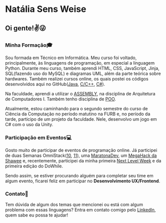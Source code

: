 # Natália Sens Weise

## Oi gente!:v::stuck_out_tongue_winking_eye:

### Minha Formação:mortar_board:
    
Sou formada em Técnico em Informática. Meu curso foi voltado, principalmente, às linguagens de programação, em especial a linguagem Python. 
Durante meu curso, também aprendi HTML, CSS, JavaScript, Jinja, SQL(fazendo uso do MySQL) e diagramas UML, além da parte teórica sobre hardwares.
Também realizei cursos online, os quais postei os códigos desenvolvidos aqui no GitHub([Java](https://github.com/PanicAThePython/CursoEmVideoJava), [C/C++](https://github.com/PanicAThePython/AulasFundC-Udemy), [C#](https://github.com/PanicAThePython/GalaxyShooter)).

Na faculdade, aprendi a utilizar o [ASSEMBLY](https://github.com/PanicAThePython/FundAssembly), na disciplina de Arquitetura de Computadores I.
Também tenho disciplina de [POO](https://github.com/PanicAThePython/POO).
    
Atualmente, estou caminhando para o segundo semestre do curso de Ciência da Computação no período matutino na FURB e, no período da tarde, 
participo de um projeto da faculdade. Nele, desenvolvo um jogo em C# com o uso da Unity.

### Participação em Eventos:computer:

Gosto muito de participar de eventos de programação online. Já participei de duas Semanas OmniStack([10](https://github.com/PanicAThePython/SemanaOmniStack10), [11](https://github.com/PanicAThePython/SemanaOmniStack11)), uma [MaratonaDev](https://github.com/PanicAThePython/MaratonaDev3), um [MegaHack da Shawee](https://github.com/Lima001/Mega-Hack-3.0) e, 
recentemente, participei da minha primeira [Next Level Week](https://github.com/PanicAThePython/nlw-2) e da primeira edição do DoWhile.

Sendo assim, se estiver procurando alguém para completar seu time em algum evento, ficarei feliz em participar no **Desenvolvimento UX/Frontend**.

### Contato:loudspeaker:
    
Tem dúvida de algum dos temas que mencionei ou está com algum problema com essas linguagens? Entra em contato comigo pelo [LinkedIn](https://www.linkedin.com/in/nat%C3%A1lia-sens-weise-0b9a42199/), quem sabe eu possa te ajudar!

